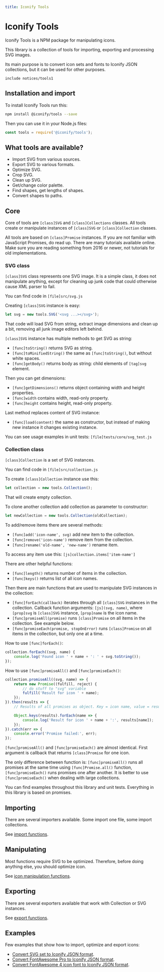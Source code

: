 ```yaml
title: Iconify Tools
```

# Iconify Tools

Iconify Tools is a NPM package for manipulating icons.

This library is a collection of tools for importing, exporting and processing SVG images.

Its main purpose is to convert icon sets and fonts to Iconify JSON collections, but it can be used for other purposes.

`include notices/tools1`

## Installation and import

To install Iconify Tools run this:

```bash
npm install @iconify/tools --save
```

Then you can use it in your Node.js files:

```js
const tools = require('@iconify/tools');
```

## What tools are available?

- Import SVG from various sources.
- Export SVG to various formats.
- Optimize SVG.
- Crop SVG.
- Clean up SVG.
- Get/change color palette.
- Find shapes, get lengths of shapes.
- Convert shapes to paths.

## Core

Core of tools are `[class]SVG` and `[class]Collections` classes. All tools create or manipulate instances of `[class]SVG` or `[class]Collection` classes.

All tools are based on `[class]Promise` instances. If you are not familiar with JavaScript Promises, do read up. There are many tutorials available online. Make sure you are reading something from 2016 or newer, not tutorials for old implementations.

### SVG class

`[class]SVG` class represents one SVG image. It is a simple class, it does not manipulate anything, except for
cleaning up junk code that could otherwise cause XML parser to fail.

You can find code in `[file]src/svg.js`

Creating `[class]SVG` instance is easy:

```js
let svg = new tools.SVG('<svg ...></svg>');
```

That code will load SVG from string, extract image dimensions and clean up a bit, removing all junk image editors left
behind.

`[class]SVG` instance has multiple methods to get SVG as string:

- `[func]toString()` returns SVG as string.
- `[func]toMinifiedString()` the same as `[func]toString()`, but without white spaces.
- `[func]getBody()` returns body as string: child elements of `[tag]svg` element.

Then you can get dimensions:

- `[func]getDimensions()` returns object containing width and height properties.
- `[func]width` contains width, read-only property.
- `[func]height` contains height, read-only property.

Last method replaces content of SVG instance:

- `[func]load(content)` the same as constructor, but instead of making new instance it changes existing instance.

You can see usage examples in unit tests: `[file]tests/core/svg_test.js`

### Collection class

`[class]Collection` is a set of SVG instances.

You can find code in `[file]src/collection.js`

To create `[class]Collection` instance use this:

```js
let collection = new tools.Collection();
```

That will create empty collection.

To clone another collection add collection as parameter to constructor:

```js
let newCollection = new tools.Collection(oldCollection);
```

To add/remove items there are several methods:

- `[func]add('icon-name', svg)` add new item to the collection.
- `[func]remove('icon-name')` remove item from the collection.
- `[func]rename('old-name', 'new-name')` rename item.

To access any item use this: `[js]collection.items['item-name']`

There are other helpful functions:

- `[func]length()` returns number of items in the collection.
- `[func]keys()` returns list of all icon names.

Then there are main functions that are used to manipulate SVG instances in the collection:

- `[func]forEach(callback)` iterates through all `[class]SVG` instances in the collection. Callback function arguments: `[js](svg, name)`, where `[prop]svg` is `[class]SVG` instance, `[prop]name` is the icon name.
- `[func]promiseAll(promise)` runs `[class]Promise` on all items in the collection. See example below.
- `[func]promiseEach(promise, stopOnError)` runs `[class]Promise` on all items in the collection, but only one at a time.

How to use `[func]forEach()`:

```js
collection.forEach((svg, name) {
    console.log('Found icon ' + name + ': ' + svg.toString());
});
```

How to use `[func]promiseAll()` and `[func]promiseEach()`:

```js
collection.promiseAll((svg, name) => {
    return new Promise((fulfill, reject) {
        // do stuff to "svg" variable
        fulfill('Result for icon ' + name);
    });
}).then(results => {
    // Results of all promises as object. Key = icon name, value = result for that icon

    Object.keys(results).forEach(name => {
        console.log('Result for icon ' + name + ':', results[name]);
    });
}).catch(err => {
    console.error('Promise failed:', err);
});
```

`[func]promiseAll()` and `[func]promiseEach()` are almost identical. First argument is callback that returns `[class]Promise` for one icon.

The only difference between function is: `[func]promiseAll()` runs all promises at the same time using `[func]Promise.all()` function, `[func]promiseEach()` runs promises one after another. It is better to use `[func]promiseEach()` when dealing with large collections.

You can find examples throughout this library and unit tests. Everything in this library is based on promises.

## Importing

There are several importers available. Some import one file, some import collections.

See [import functions](./import.md).

## Manipulating

Most functions require SVG to be optimized. Therefore, before doing anything else, you should optimize icon.

See [icon manipulation functions](./manipulation.md).

## Exporting

There are several exporters available that work with Collection or SVG instances.

See [export functions](./export.md).

## Examples

Few examples that show how to import, optimize and export icons:

- [Convert SVG set to Iconify JSON format](./import-mdi.md).
- [Convert FontAwesome Pro to Iconify JSON format](./import-fa-pro.md).
- [Convert FontAwesome 4 icon font to Iconify JSON format](./import-font.md).

